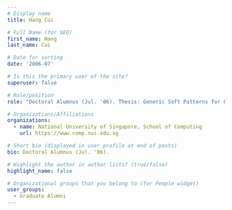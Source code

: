 ```yaml
---
# Display name
title: Hang Cui

# Full Name (for SEO) 
first_name: Hang
last_name: Cui

# Date for sorting
date: '2006-07'

# Is this the primary user of the site?
superuser: false

# Role/position
role: "Doctoral Alumnus (Jul. '06). Thesis: Generic Soft Patterns for Question Answering."

# Organizations/Affiliations
organizations:
  - name: National University of Singapore, School of Computing
    url: https://www.comp.nus.edu.sg

# Short bio (displayed in user profile at end of posts)
bio: Doctoral Alumnus (Jul. '06). 

# Highlight the author in author lists? (true/false)
highlight_name: false

# Organizational groups that you belong to (for People widget)
user_groups:
  - Graduate Alumni
---
```

